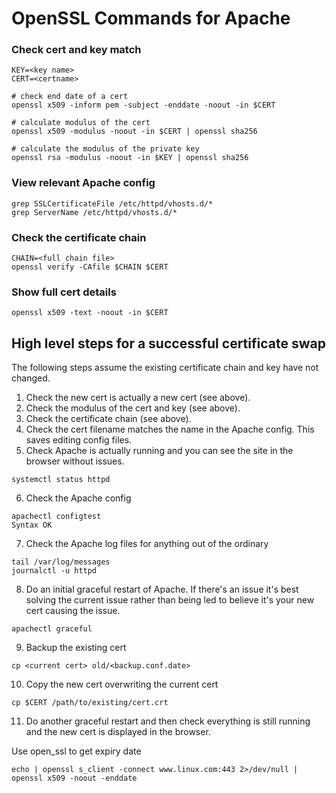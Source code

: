 
# OpenSSL Commands for Apache


### Check cert and key match
```
KEY=<key name>
CERT=<certname>

# check end date of a cert
openssl x509 -inform pem -subject -enddate -noout -in $CERT

# calculate modulus of the cert
openssl x509 -modulus -noout -in $CERT | openssl sha256

# calculate the modulus of the private key
openssl rsa -modulus -noout -in $KEY | openssl sha256
```

### View relevant Apache config
```
grep SSLCertificateFile /etc/httpd/vhosts.d/*
grep ServerName /etc/httpd/vhosts.d/*
```

### Check the certificate chain
```
CHAIN=<full chain file>
openssl verify -CAfile $CHAIN $CERT
```

### Show full cert details
```
openssl x509 -text -noout -in $CERT
```

## High level steps for a successful certificate swap

The following steps assume the existing certificate chain and key have not changed.

1. Check the new cert is actually a new cert (see above).
2. Check the modulus of the cert and key (see above).
3. Check the certificate chain (see above).
4. Check the cert filename matches the name in the Apache config. This saves editing config files.
5. Check Apache is actually running and you can see the site in the browser without issues.
```
systemctl status httpd
```
6. Check the Apache config
```
apachectl configtest
Syntax OK
```
7. Check the Apache log files for anything out of the ordinary
```
tail /var/log/messages
journalctl -u httpd
```
8. Do an initial graceful restart of Apache. If there's an issue it's best solving the current issue rather than being led to believe it's your new cert causing the issue.
```
apachectl graceful
```
9. Backup the existing cert
```
cp <current cert> old/<backup.conf.date>
```
10. Copy the new cert overwriting the current cert
```
cp $CERT /path/to/existing/cert.crt
```
11. Do another graceful restart and then check everything is still running and the new cert is displayed in the browser.

Use open_ssl to get expiry date
```
echo | openssl s_client -connect www.linux.com:443 2>/dev/null | openssl x509 -noout -enddate
```
